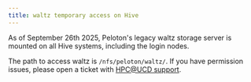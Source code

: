 ```yaml
---
title: waltz temporary access on Hive
---
```


As of September 26th 2025, Peloton's legacy waltz storage server is mounted on all Hive systems, including the login
nodes.

The path to access waltz is `/nfs/peloton/waltz/`. If you have permission issues, please open a ticket with
[HPC@UCD support](../support.md).
